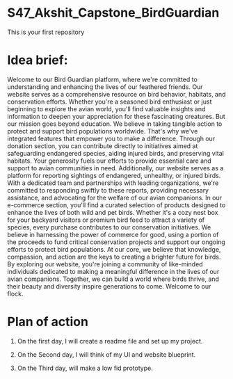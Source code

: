 # S47_Akshit_Capstone_BirdGuardian

This is your first repository

# Idea brief:

Welcome to our Bird Guardian platform, where we're committed to understanding and enhancing the lives of our feathered friends. Our website serves as a comprehensive resource on bird behavior, habitats, and conservation efforts. Whether you're a seasoned bird enthusiast or just beginning to explore the avian world, you'll find valuable insights and information to deepen your appreciation for these fascinating creatures.
But our mission goes beyond education. We believe in taking tangible action to protect and support bird populations worldwide. That's why we've integrated features that empower you to make a difference. Through our donation section, you can contribute directly to initiatives aimed at safeguarding endangered species, aiding injured birds, and preserving vital habitats. Your generosity fuels our efforts to provide essential care and support to avian communities in need.
Additionally, our website serves as a platform for reporting sightings of endangered, unhealthy, or injured birds. With a dedicated team and partnerships with leading organizations, we're committed to responding swiftly to these reports, providing necessary assistance, and advocating for the welfare of our avian companions.
In our e-commerce section, you'll find a curated selection of products designed to enhance the lives of both wild and pet birds. Whether it's a cozy nest box for your backyard visitors or premium bird feed to attract a variety of species, every purchase contributes to our conservation initiatives. We believe in harnessing the power of commerce for good, using a portion of the proceeds to fund critical conservation projects and support our ongoing efforts to protect bird populations.
At our core, we believe that knowledge, compassion, and action are the keys to creating a brighter future for birds. By exploring our website, you're joining a community of like-minded individuals dedicated to making a meaningful difference in the lives of our avian companions. Together, we can build a world where birds thrive, and their beauty and diversity inspire generations to come. Welcome to our flock.

# Plan of action

1. On the first day, I will create a readme file and set up my project.

2. On the Second day, I will think of my UI and website blueprint.

3. On the Third day, will make a low fid prototype.
